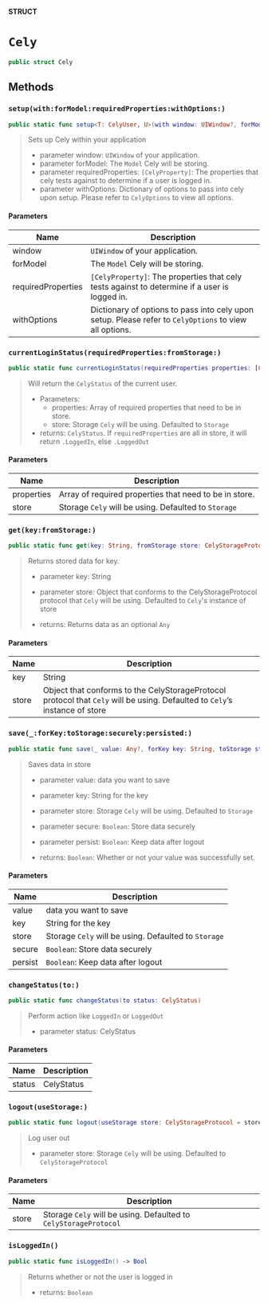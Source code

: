 **STRUCT**

# `Cely`

```swift
public struct Cely
```

## Methods
### `setup(with:forModel:requiredProperties:withOptions:)`

```swift
public static func setup<T: CelyUser, U>(with window: UIWindow?, forModel _: T, requiredProperties: [U] = [], withOptions options: [CelyOptions: Any?]? = [:]) where T.Property == U
```

> Sets up Cely within your application
>
> - parameter window:             `UIWindow` of your application.
> - parameter forModel:           The `Model` Cely will be storing.
> - parameter requiredProperties: `[CelyProperty]`: The properties that cely tests against to determine if a user is logged in.
> - parameter withOptions:         Dictionary of options to pass into cely upon setup. Please refer to `CelyOptions` to view all options.

#### Parameters

| Name | Description |
| ---- | ----------- |
| window | `UIWindow` of your application. |
| forModel | The `Model` Cely will be storing. |
| requiredProperties | `[CelyProperty]`: The properties that cely tests against to determine if a user is logged in. |
| withOptions | Dictionary of options to pass into cely upon setup. Please refer to `CelyOptions` to view all options. |

### `currentLoginStatus(requiredProperties:fromStorage:)`

```swift
public static func currentLoginStatus(requiredProperties properties: [CelyProperty] = requiredProperties, fromStorage store: CelyStorageProtocol = store) -> CelyStatus
```

> Will return the `CelyStatus` of the current user.
> - Parameters:
>   - properties: Array of required properties that need to be in store.
>   - store: Storage `Cely` will be using. Defaulted to `Storage`
> - returns: `CelyStatus`. If `requiredProperties` are all in store, it will return `.LoggedIn`, else `.LoggedOut`

#### Parameters

| Name | Description |
| ---- | ----------- |
| properties | Array of required properties that need to be in store. |
| store | Storage `Cely` will be using. Defaulted to `Storage` |

### `get(key:fromStorage:)`

```swift
public static func get(key: String, fromStorage store: CelyStorageProtocol = store) -> Any?
```

> Returns stored data for key.
>
> - parameter key:    String
> - parameter store: Object that conforms to the CelyStorageProtocol protocol that `Cely` will be using. Defaulted to `Cely`'s instance of store
>
> - returns: Returns data as an optional `Any`

#### Parameters

| Name | Description |
| ---- | ----------- |
| key | String |
| store | Object that conforms to the CelyStorageProtocol protocol that `Cely` will be using. Defaulted to `Cely`’s instance of store |

### `save(_:forKey:toStorage:securely:persisted:)`

```swift
public static func save(_ value: Any?, forKey key: String, toStorage store: CelyStorageProtocol = store, securely secure: Bool = false, persisted persist: Bool = false) -> Result<Void, Error>
```

> Saves data in store
>
> - parameter value:   data you want to save
> - parameter key:     String for the key
> - parameter store: Storage `Cely` will be using. Defaulted to `Storage`
> - parameter secure: `Boolean`: Store data securely
> - parameter persist: `Boolean`: Keep data after logout
>
> - returns: `Boolean`: Whether or not your value was successfully set.

#### Parameters

| Name | Description |
| ---- | ----------- |
| value | data you want to save |
| key | String for the key |
| store | Storage `Cely` will be using. Defaulted to `Storage` |
| secure | `Boolean`: Store data securely |
| persist | `Boolean`: Keep data after logout |

### `changeStatus(to:)`

```swift
public static func changeStatus(to status: CelyStatus)
```

> Perform action like `LoggedIn` or `LoggedOut`
>
> - parameter status: CelyStatus

#### Parameters

| Name | Description |
| ---- | ----------- |
| status | CelyStatus |

### `logout(useStorage:)`

```swift
public static func logout(useStorage store: CelyStorageProtocol = store) -> Result<Void, Error>
```

> Log user out
>
> - parameter store: Storage `Cely` will be using. Defaulted to `CelyStorageProtocol`

#### Parameters

| Name | Description |
| ---- | ----------- |
| store | Storage `Cely` will be using. Defaulted to `CelyStorageProtocol` |

### `isLoggedIn()`

```swift
public static func isLoggedIn() -> Bool
```

> Returns whether or not the user is logged in
>
> - returns: `Boolean`
